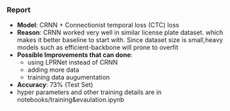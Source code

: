 ### Report 
  - **Model**: CRNN  + Connectionist temporal loss (CTC) loss
  - **Reason**: CRNN worked very well in similar license plate dataset. which makes it better baseline to start with.
  Since dataset size is small,heavy models such as efficient-backbone will prone to overfit 
  - **Possible Improvements that can done**:
    - using LPRNet  instead of CRNN
    - adding more data
    - training data augumentation
  - **Accuracy**: 73% (Test Set) 
  - hyper parameters and other training details are in notebooks/training&evaulation.ipynb 
